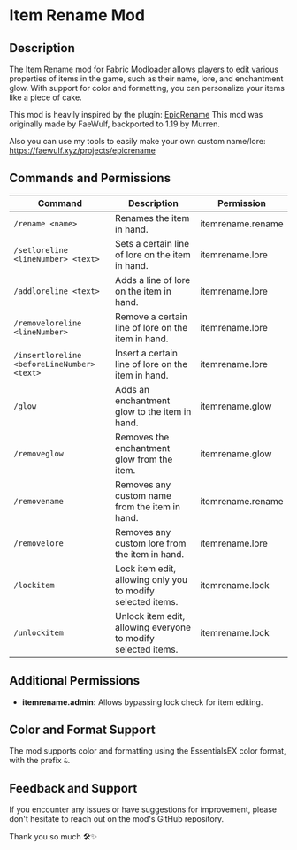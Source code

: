 # Item Rename Mod

## Description

The Item Rename mod for Fabric Modloader allows players to edit various properties of items in the game, such as their
name, lore, and enchantment glow. With support for color and formatting, you can personalize your items like a piece of
cake.

This mod is heavily inspired by the plugin: [EpicRename](https://www.spigotmc.org/resources/epicrename.4341/)
This mod was originally made by FaeWulf, backported to 1.19 by Murren.

Also you can use my tools to easily make your own custom name/lore: https://faewulf.xyz/projects/epicrename

## Commands and Permissions

| Command                                     | Description                                                   | Permission        |
|---------------------------------------------|---------------------------------------------------------------|-------------------|
| `/rename <name>`                            | Renames the item in hand.                                     | itemrename.rename |
| `/setloreline <lineNumber> <text>`          | Sets a certain line of lore on the item in hand.              | itemrename.lore   |
| `/addloreline <text>`                       | Adds a line of lore on the item in hand.                      | itemrename.lore   |
| `/removeloreline <lineNumber>`              | Remove a certain line of lore on the item in hand.            | itemrename.lore   |
| `/insertloreline <beforeLineNumber> <text>` | Insert a certain line of lore on the item in hand.            | itemrename.lore   |
| `/glow`                                     | Adds an enchantment glow to the item in hand.                 | itemrename.glow   |
| `/removeglow`                               | Removes the enchantment glow from the item.                   | itemrename.glow   |
| `/removename`                               | Removes any custom name from the item in hand.                | itemrename.rename |
| `/removelore`                               | Removes any custom lore from the item in hand.                | itemrename.lore   |
| `/lockitem`                                 | Lock item edit, allowing only you to modify selected items.   | itemrename.lock   |
| `/unlockitem`                               | Unlock item edit, allowing everyone to modify selected items. | itemrename.lock   |

## Additional Permissions

- **itemrename.admin:** Allows bypassing lock check for item editing.

## Color and Format Support

The mod supports color and formatting using the EssentialsEX color format, with the prefix `&`.

## Feedback and Support

If you encounter any issues or have suggestions for improvement, please don't hesitate to reach out on the mod's GitHub
repository.

Thank you so much 🛠️✨